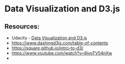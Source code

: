 # Data Visualization and D3.js

## Resources:
* Udacity - [Data Visualization and D3.js](https://www.udacity.com/course/viewer#!/c-ud507/l-3068848585/m-3081638937)
* https://www.dashingd3js.com/table-of-contents
* https://square.github.io/intro-to-d3/
* https://www.youtube.com/watch?v=8jvoTV54nXw
* 